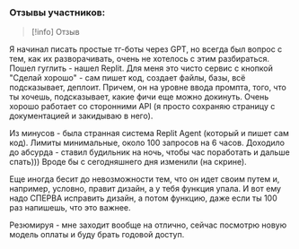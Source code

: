 ### Отзывы участников: 
> [!info] Отзыв
>  
Я начинал писать простые тг-боты через GPT, но всегда был вопрос с тем, как их разворачивать, очень не хотелось с этим разбираться. Пошел гуглить - нашел Replit. Для меня это чисто сервис с кнопкой "Сделай хорошо" - сам пишет код, создает файлы, базы, всё подсказывает, деплоит. Причем, он на уровне ввода промпта, того, что ты хочешь, подсказывает, какие фичи еще можно докинуть. Очень хорошо работает со сторонними API (я просто сохраняю страницу с документацией и закидываю в него). 
>
Из минусов - была странная система Replit Agent (который и пишет сам код). Лимиты минимальные, около 100 запросов на 6 часов. Доходило до абсурда - ставил будильник на ночь, чтобы час поработать и дальше спать))) Вроде бы с сегодняшнего дня изменили (на скрине). 
>
Еще иногда бесит до невозможности тем, что он идет своим путем и, например, условно, правит дизайн, а у тебя функция упала. И вот ему надо СПЕРВА исправить дизайн, а потом функцию, даже если ты 100 раз напишешь, что это важнее. 
>
Резюмируя - мне заходит вообще на отлично, сейчас посмотрю новую модель оплаты и буду брать годовой доступ.

